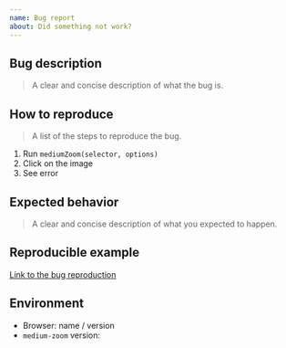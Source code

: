 ```yaml
---
name: Bug report
about: Did something not work?
---
```


<!--
  Thank you for opening an issue 🙌
  This template helps you create an effective bug report.
-->

## Bug description

> A clear and concise description of what the bug is.

## How to reproduce

> A list of the steps to reproduce the bug.

1. Run `mediumZoom(selector, options)`
1. Click on the image
1. See error

## Expected behavior

> A clear and concise description of what you expected to happen.

## Reproducible example

<!--
  - Go to the vanilla JavaScript example on CodeSandbox: https://codesandbox.io/s/github/francoischalifour/medium-zoom/tree/master/examples/vanilla
  - Fork it (top-left button)
  - Reproduce the bug you noticed
  - Share the link of the sandbox
-->

[Link to the bug reproduction](https://codesandbox.io/s/ADD_THE_SANDBOX_ID)

## Environment

 - Browser: name / version
 - `medium-zoom` version:
